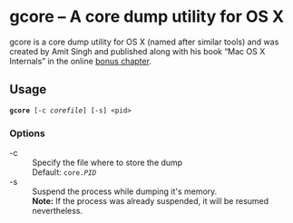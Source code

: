 # gcore – A core dump utility for OS X
gcore is a core dump utility for OS X (named after similar tools) and was created
by Amit Singh and published along with his book “Mac OS X Internals” in the online
[bonus chapter](http://www.osxbook.com/book/bonus/chapter8/core/).

## Usage

<pre><code><strong>gcore</strong> [-c <em>corefile</em>] [-s] &lt;pid&gt;</code></pre>


### Options
<dl>
    <dt>-c</dt>
    <dd>Specify the file where to store the dump<br />Default: <code>core.<em>PID</em></code></dd>
    <dt>-s</dt>
    <dd>Suspend the process while dumping it's memory.<br />
        <strong>Note:</strong> If the process was already suspended, it will be resumed nevertheless.</dd>
</dl>